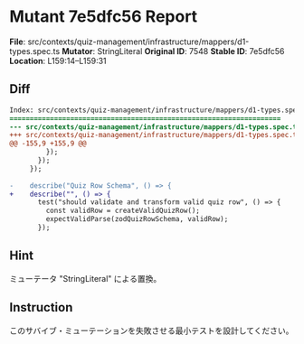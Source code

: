 # Mutant 7e5dfc56 Report

**File**: src/contexts/quiz-management/infrastructure/mappers/d1-types.spec.ts
**Mutator**: StringLiteral
**Original ID**: 7548
**Stable ID**: 7e5dfc56
**Location**: L159:14–L159:31

## Diff

```diff
Index: src/contexts/quiz-management/infrastructure/mappers/d1-types.spec.ts
===================================================================
--- src/contexts/quiz-management/infrastructure/mappers/d1-types.spec.ts	original
+++ src/contexts/quiz-management/infrastructure/mappers/d1-types.spec.ts	mutated #7548
@@ -155,9 +155,9 @@
         });
       });
     });
 
-    describe("Quiz Row Schema", () => {
+    describe("", () => {
       test("should validate and transform valid quiz row", () => {
         const validRow = createValidQuizRow();
         expectValidParse(zodQuizRowSchema, validRow);
       });
```

## Hint

ミューテータ "StringLiteral" による置換。

## Instruction

このサバイブ・ミューテーションを失敗させる最小テストを設計してください。
